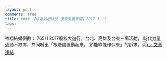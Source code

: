 ```yaml
---
layout: post
comments: true
title: #### 【核電如期除役 復育美麗家園】2017.3.11
tags: 
---
```


岑翔結婚倒數： 765/1
2017廢核大遊行，台北、高雄及台東三場活動，
<wbr>時代力量通通不缺席，共同喊出「核廢處置動起來，
<wbr>節能綠能作伙來」的訴求。[![👉](https://mail.google.com/mail/e/1f449) 文章連結](https://goo.gl/2ollT3)

![]()
